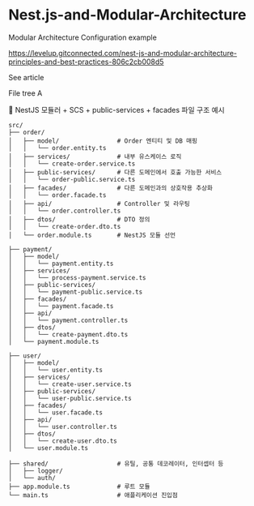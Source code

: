 # Nest.js-and-Modular-Architecture
Modular Architecture Configuration example


https://levelup.gitconnected.com/nest-js-and-modular-architecture-principles-and-best-practices-806c2cb008d5

See article




File tree A 

📁 NestJS 모듈러 + SCS + public-services + facades 파일 구조 예시
```
src/
├── order/
│   ├── model/                # Order 엔티티 및 DB 매핑
│   │   └── order.entity.ts
│   ├── services/             # 내부 유스케이스 로직
│   │   └── create-order.service.ts
│   ├── public-services/      # 다른 도메인에서 호출 가능한 서비스
│   │   └── order-public.service.ts
│   ├── facades/              # 다른 도메인과의 상호작용 추상화
│   │   └── order.facade.ts
│   ├── api/                  # Controller 및 라우팅
│   │   └── order.controller.ts
│   ├── dtos/                 # DTO 정의
│   │   └── create-order.dto.ts
│   └── order.module.ts       # NestJS 모듈 선언

├── payment/
│   ├── model/
│   │   └── payment.entity.ts
│   ├── services/
│   │   └── process-payment.service.ts
│   ├── public-services/
│   │   └── payment-public.service.ts
│   ├── facades/
│   │   └── payment.facade.ts
│   ├── api/
│   │   └── payment.controller.ts
│   ├── dtos/
│   │   └── create-payment.dto.ts
│   └── payment.module.ts

├── user/
│   ├── model/
│   │   └── user.entity.ts
│   ├── services/
│   │   └── create-user.service.ts
│   ├── public-services/
│   │   └── user-public.service.ts
│   ├── facades/
│   │   └── user.facade.ts
│   ├── api/
│   │   └── user.controller.ts
│   ├── dtos/
│   │   └── create-user.dto.ts
│   └── user.module.ts

├── shared/                   # 유틸, 공통 데코레이터, 인터셉터 등
│   ├── logger/
│   └── auth/
├── app.module.ts             # 루트 모듈
└── main.ts                   # 애플리케이션 진입점

```